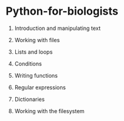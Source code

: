 # Python-for-biologists



1. Introduction and manipulating text


2. Working with files


3. Lists and loops


4. Conditions


5. Writing functions


6. Regular expressions


7. Dictionaries


8. Working with the filesystem

